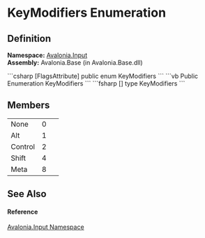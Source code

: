 # KeyModifiers Enumeration




## Definition
**Namespace:** <a href="N_Avalonia_Input">Avalonia.Input</a>  
**Assembly:** Avalonia.Base (in Avalonia.Base.dll)

<Tabs groupId="api-code-preview">
<TabItem value="csharp" label="C#">
```csharp
[FlagsAttribute]
public enum KeyModifiers
```
</TabItem>
<TabItem value="vb" label="VB">
```vb
<FlagsAttribute>
Public Enumeration KeyModifiers
```
</TabItem>
<TabItem value="fsharp" label="F#">
```fsharp
[<FlagsAttribute>]
type KeyModifiers
```
</TabItem>
</Tabs>



## Members
<table>
<tr>
<td>None</td>
<td>0</td>
<td> </td>
</tr>
<tr>
<td>Alt</td>
<td>1</td>
<td> </td>
</tr>
<tr>
<td>Control</td>
<td>2</td>
<td> </td>
</tr>
<tr>
<td>Shift</td>
<td>4</td>
<td> </td>
</tr>
<tr>
<td>Meta</td>
<td>8</td>
<td> </td>
</tr>
</table>

## See Also


#### Reference
<a href="N_Avalonia_Input">Avalonia.Input Namespace</a>  

